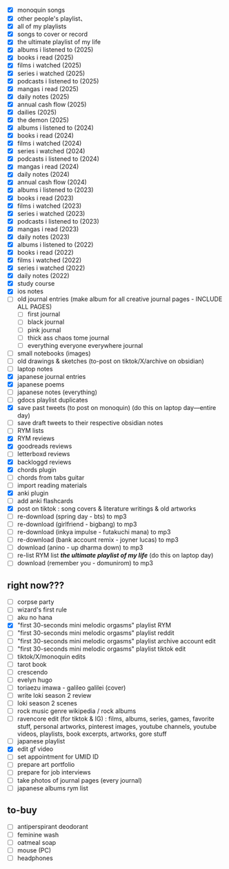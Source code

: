- [x] monoquin songs
- [x] other people's playlist、
- [x] all of my playlists
- [x] songs to cover or record
- [x] the ultimate playlist of my life
- [x] albums i listened to (2025)
- [x] books i read (2025)
- [x] films i watched (2025)
- [x] series i watched (2025)
- [x] podcasts i listened to (2025)
- [x] mangas i read (2025)
- [x] daily notes (2025)
- [x] annual cash flow (2025)
- [x] dailies (2025)
- [x] the demon (2025)
- [x] albums i listened to (2024)
- [x] books i read (2024)
- [x] films i watched (2024)
- [x] series i watched (2024)
- [x] podcasts i listened to (2024)
- [x] mangas i read (2024)
- [x] daily notes (2024)
- [x] annual cash flow (2024)
- [x] albums i listened to (2023)
- [x] books i read (2023)
- [x] films i watched (2023)
- [x] series i watched (2023)
- [x] podcasts i listened to (2023)
- [x] mangas i read (2023)
- [x] daily notes (2023)
- [x] albums i listened to (2022)
- [x] books i read (2022)
- [x] films i watched (2022)
- [x] series i watched (2022)
- [x] daily notes (2022)
- [x] study course
- [x] ios notes
- [ ] old journal entries (make album for all creative journal pages - INCLUDE ALL PAGES)
	- [ ] first journal
	- [ ] black journal
	- [ ] pink journal
	- [ ] thick ass chaos tome journal
	- [ ] everything everyone everywhere journal
- [ ] small notebooks (images)
- [ ] old drawings & sketches (to-post on tiktok/X/archive on obsidian)
- [ ] laptop notes
- [x] japanese journal entries
- [x] japanese poems
- [ ] japanese notes (everything)
- [ ] gdocs playlist duplicates  
- [x] save past tweets (to post on monoquin) (do this on laptop day—entire day)
- [ ] save draft tweets to their respective obsidian notes
- [ ] RYM lists
- [x] RYM reviews
- [x] goodreads reviews
- [ ] letterboxd reviews
- [x] backloggd reviews
- [x] chords plugin
- [ ] chords from tabs guitar 
- [ ] import reading materials
- [x] anki plugin
- [ ] add anki flashcards
- [x] post on tiktok : song covers & literature writings & old artworks
- [ ] re-download (spring day - bts) to mp3
- [ ] re-download (girlfriend - bigbang) to mp3
- [ ] re-download (inkya impulse - futakuchi mana) to mp3
- [ ] re-download (bank account remix - joyner lucas) to mp3
- [ ] download (anino - up dharma down) to mp3
- [ ] re-list RYM list ***the ultimate playlist of my life*** (do this on laptop day)
- [ ] download (remember you - domunirom) to mp3

## right now???
- [ ] corpse party
- [ ] wizard's first rule
- [ ] aku no hana
- [x] "first 30-seconds mini melodic orgasms" playlist RYM
- [ ] "first 30-seconds mini melodic orgasms" playlist reddit
- [ ] "first 30-seconds mini melodic orgasms" playlist archive account edit
- [ ] "first 30-seconds mini melodic orgasms" playlist tiktok edit
- [ ] tiktok/X/monoquin edits
- [ ] tarot book
- [ ] crescendo
- [ ] evelyn hugo
- [ ] toriaezu imawa - galileo galilei (cover)
- [ ] write loki season 2 review
- [ ] loki season 2 scenes
- [ ] rock music genre wikipedia / rock albums
- [ ] ravencore edit (for tiktok & IG) : films, albums, series, games, favorite stuff, personal artworks, pinterest images, youtube channels, youtube videos, playlists, book excerpts, artworks, gore stuff
- [ ] japanese playlist
- [x] edit gf video
- [ ] set appointment for UMID ID
- [ ] prepare art portfolio
- [ ] prepare for job interviews
- [ ] take photos of journal pages (every journal)
- [ ] japanese albums rym list
## to-buy
- [ ] antiperspirant deodorant
- [ ] feminine wash
- [ ] oatmeal soap
- [ ] mouse (PC)
- [ ] headphones